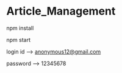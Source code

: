 # Article_Management

npm install


npm start

login id --> anonymous12@gmail.com

password --> 12345678
